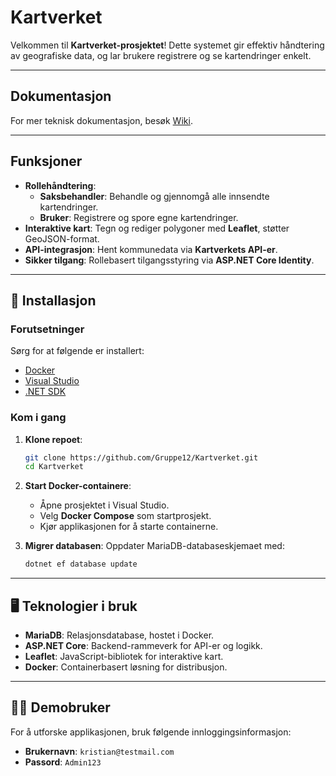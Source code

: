# Kartverket

Velkommen til **Kartverket-prosjektet**! Dette systemet gir effektiv håndtering av geografiske data, og lar brukere registrere og se kartendringer enkelt.

---

## Dokumentasjon

For mer teknisk dokumentasjon, besøk [Wiki](https://github.com/Gruppe12/Kartverket/wiki).

---

## Funksjoner

- **Rollehåndtering**:
  - **Saksbehandler**: Behandle og gjennomgå alle innsendte kartendringer.
  - **Bruker**: Registrere og spore egne kartendringer.
- **Interaktive kart**: Tegn og rediger polygoner med **Leaflet**, støtter GeoJSON-format.
- **API-integrasjon**: Hent kommunedata via **Kartverkets API-er**.
- **Sikker tilgang**: Rollebasert tilgangsstyring via **ASP.NET Core Identity**.

---

## 🚀 Installasjon

### Forutsetninger

Sørg for at følgende er installert:
- [Docker](https://www.docker.com/)
- [Visual Studio](https://visualstudio.microsoft.com/)
- [.NET SDK](https://dotnet.microsoft.com/download)

### Kom i gang

1. **Klone repoet**:
    ```bash
    git clone https://github.com/Gruppe12/Kartverket.git
    cd Kartverket
    ```

2. **Start Docker-containere**:
    - Åpne prosjektet i Visual Studio.
    - Velg **Docker Compose** som startprosjekt.
    - Kjør applikasjonen for å starte containerne.

3. **Migrer databasen**:
    Oppdater MariaDB-databaseskjemaet med:
    ```bash
    dotnet ef database update
    ```

---

## 🖥️ Teknologier i bruk

- **MariaDB**: Relasjonsdatabase, hostet i Docker.
- **ASP.NET Core**: Backend-rammeverk for API-er og logikk.
- **Leaflet**: JavaScript-bibliotek for interaktive kart.
- **Docker**: Containerbasert løsning for distribusjon.

---

## 🧑‍💻 Demobruker

For å utforske applikasjonen, bruk følgende innloggingsinformasjon:

- **Brukernavn**: `kristian@testmail.com`
- **Passord**: `Admin123`
